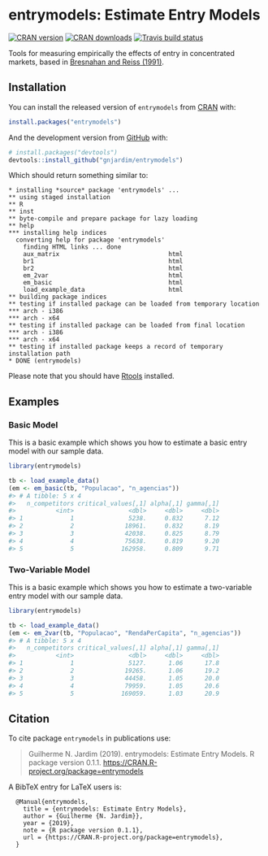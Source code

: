 
<!-- README.md is generated from README.Rmd. Please edit that file -->

# entrymodels: Estimate Entry Models

<!-- badges: start -->

[![CRAN
version](https://www.r-pkg.org/badges/version/entrymodels?color=orange)](https://cran.r-project.org/package=entrymodels)
[![CRAN
downloads](https://cranlogs.r-pkg.org/badges/grand-total/entrymodels?color=blue)](https://cran.r-project.org/package=entrymodels)
[![Travis build
status](https://travis-ci.org/gnjardim/entrymodels.svg?branch=master)](https://travis-ci.org/gnjardim/entrymodels)
<!-- badges: end -->

Tools for measuring empirically the effects of entry in concentrated
markets, based in [Bresnahan and Reiss
(1991)](https://www.jstor.org/stable/2937655).

## Installation

You can install the released version of `entrymodels` from
[CRAN](https://CRAN.R-project.org/package=entrymodels) with:

``` r
install.packages("entrymodels")
```

And the development version from
[GitHub](https://github.com/gnjardim/entrymodels) with:

``` r
# install.packages("devtools")
devtools::install_github("gnjardim/entrymodels")
```

Which should return something similar to:

    * installing *source* package 'entrymodels' ...
    ** using staged installation
    ** R
    ** inst
    ** byte-compile and prepare package for lazy loading
    ** help
    *** installing help indices
      converting help for package 'entrymodels'
        finding HTML links ... done
        aux_matrix                              html  
        br1                                     html  
        br2                                     html  
        em_2var                                 html  
        em_basic                                html  
        load_example_data                       html  
    ** building package indices
    ** testing if installed package can be loaded from temporary location
    *** arch - i386
    *** arch - x64
    ** testing if installed package can be loaded from final location
    *** arch - i386
    *** arch - x64
    ** testing if installed package keeps a record of temporary installation path
    * DONE (entrymodels)

Please note that you should have
[Rtools](https://cran.r-project.org/bin/windows/Rtools/) installed.

## Examples

### Basic Model

This is a basic example which shows you how to estimate a basic entry
model with our sample data.

``` r
library(entrymodels)

tb <- load_example_data()
(em <- em_basic(tb, "Populacao", "n_agencias"))
#> # A tibble: 5 x 4
#>   n_competitors critical_values[,1] alpha[,1] gamma[,1]
#>           <int>               <dbl>     <dbl>     <dbl>
#> 1             1               5238.     0.832      7.12
#> 2             2              18961.     0.832      8.19
#> 3             3              42038.     0.825      8.79
#> 4             4              75638.     0.819      9.20
#> 5             5             162958.     0.809      9.71
```

### Two-Variable Model

This is a basic example which shows you how to estimate a two-variable
entry model with our sample data.

``` r
library(entrymodels)

tb <- load_example_data()
(em <- em_2var(tb, "Populacao", "RendaPerCapita", "n_agencias"))
#> # A tibble: 5 x 4
#>   n_competitors critical_values[,1] alpha[,1] gamma[,1]
#>           <int>               <dbl>     <dbl>     <dbl>
#> 1             1               5127.      1.06      17.8
#> 2             2              19265.      1.06      19.2
#> 3             3              44458.      1.05      20.0
#> 4             4              79959.      1.05      20.6
#> 5             5             169059.      1.03      20.9
```

## Citation

To cite package `entrymodels` in publications use:

> Guilherme N. Jardim (2019). entrymodels: Estimate Entry Models. R
> package version 0.1.1.
> <https://CRAN.R-project.org/package=entrymodels>

A BibTeX entry for LaTeX users is:

``` 
  @Manual{entrymodels,
    title = {entrymodels: Estimate Entry Models},
    author = {Guilherme {N. Jardim}},
    year = {2019},
    note = {R package version 0.1.1},
    url = {https://CRAN.R-project.org/package=entrymodels},
  }
```
